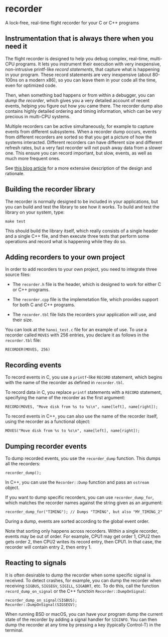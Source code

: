 # recorder
A lock-free, real-time flight recorder for your C or C++ programs


## Instrumentation that is always there when you need it

The flight recorder is designed to help you debug complex, real-time,
multi-CPU programs. It lets you instrument their execution with
very inexpensive, non-intrusive  printf-like *record statements*, that
capture what is happening in your program. These record statements are
very inexpensive (about 80-100ns on a modern x86), so you can leave
them in your code all the time, even for optimized code.

Then, when something bad happens or from within a debugger, you can
*dump the recorder*, which gives you a very detailed account of recent
events, helping you figure out how you came there. The recorder dump
also contains highly detailed ordering and timing information, which
can be very precious in multi-CPU systems.

Multiple recorders can be active simultaneously, for example to
capture events from different subsystems. When a recorder dump occurs,
events from different recorders are sorted so that you get a picture
of how the systems interacted. Different recorders can have different
size and different refresh rates, but a very fast recorder will not
push away data from a slower one. This ensure you can record
important, but slow, events, as well as much more frequent ones.

See
[this blog article](https://grenouillebouillie.wordpress.com/2016/12/09/a-real-time-lock-free-multi-cpu-flight-recorder)
for a more extensive description of the design and rationale.

## Building the recorder library

The recorder is normally designed to be included in your applications,
but you can build and test the library to see how it works. To build
and test the library on your system, type:

`make test`

This should build the library itself, which really consists of a
single header and a single C++ file, and then execute three tests that
perform some operations and record what is happening while they do so.

## Adding recorders to your own project

In order to add recorders to your own project, you need to integrate
three source files:

* The `recorder.h` file is the header, which is designed to work for
  either C or C++ programs.
  
* The `recorder.cpp` file is the implemetation file, which provides
  support for both C and C++ programs.
  
* The `recorder.tbl` file lists the recorders your application will
  use, and their size.

You can look at the `hanoi_test.c` file for an example of use.
To use a recorder called `MOVES` with 256 entries, you declare
it as follows in the `recorder.tbl` file:

    RECORDER(MOVES, 256)
    

## Recording events

To record events in C, you use a `printf`-like `RECORD` statement,
which begins with the name of the recorder as defined in
`recorder.tbl`.

To record data in C, you replace `printf` statements with a `RECORD`
statement, specifying the name of the recorder as the first argument:

    RECORD(MOVES, "Move disk from %s to %s\n", name[left], name[right]);

To record events in C++, you can also use the name of the recorder
itself, using the recorder as a functional object:

    MOVES("Move disk from %s to %s\n", name[left], name[right]);


## Dumping recorder events

To dump recorded events, you use the `recorder_dump` function. This
dumps all the recorders:

    recorder_dump();
    
In C++, you can use the `Recorder::Dump` function and pass an
`ostream` object.

If you want to dump specific recorders, you can use
`recorder_dump_for`, which matches the recorder names against the
string given as an argument:

    recorder_dump_for("TIMING"); // Dumps "TIMING", but also "MY_TIMING_2"

During a dump, events are sorted according to the global event order.

Note that sorting only happens across recorders. Within a single
recorder, events may be out of order. For example, CPU1 may get order
1, CPU2 then gets order 2, then CPU2 writes its record entry, then
CPU1. In that case, the recorder will contain entry 2, then entry 1.


## Reacting to signals

It is often desirable to dump the recorder when some specific signal is
received. To detect crashes, for example, you can dump the recorder
when receiving `SIGBUS`, `SIGSEGV`, `SIGILL`, `SIGABRT`, etc. To do
this, call the function `record_dump_on_signal` or the C++ functoin
`Recorder::DumpOnSignal`:

    recorder_dump_on_signal(SIGBUS);
    Recorder::DumpOnSignal(SIGSEGV);
    
When running BSD or macOS, you can have your program dump the current
state of the recorder by adding a signal handler for `SIGINFO`. You
can then dump the recorder at any time by pressing a key (typically
Control-T) in the terminal.

